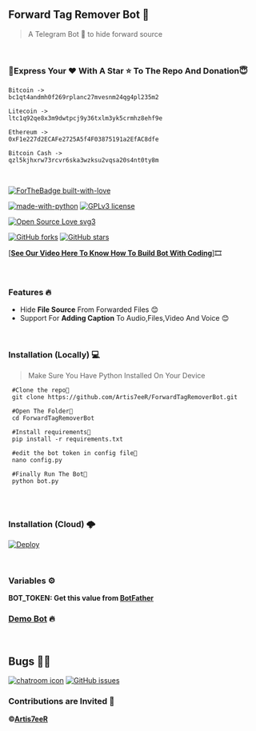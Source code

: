 ## Forward Tag Remover Bot 🤖
>A Telegram Bot 🤖 to hide forward source

<br/>

### 🤗Express Your ❤️ With A Star ⭐️ To The Repo And Donation😇


```
Bitcoin -> 
bc1qt4andmh0f269rplanc27mvesnm24qg4pl235m2

Litecoin -> 
ltc1q92qe8x3m9dwtpcj9y36txlm3yk5crmhz8ehf9e

Ethereum -> 
0xF1e227d2ECAFe2725A5f4F03875191a2EfAC8dfe

Bitcoin Cash ->
qzl5kjhxrw73rcvr6ska3wzksu2vqsa20s4nt0ty8m

```

<br/>

[![ForTheBadge built-with-love](http://ForTheBadge.com/images/badges/built-with-love.svg)](https://GitHub.com/Artis7eeR/)

[![made-with-python](https://img.shields.io/badge/Made%20with-Python-1f425f.svg)](https://www.python.org/)
[![GPLv3 license](https://img.shields.io/badge/License-GPLv3-blue.svg)](http://perso.crans.org/besson/LICENSE.html)

[![Open Source Love svg3](https://badges.frapsoft.com/os/v1/open-source.svg?v=103)](https://github.com/Artis7eeR/ForwardTagRemoverBot)

[![GitHub forks](https://img.shields.io/github/forks/Artis7eeR/ForwardTagRemoverBot.svg?style=social&label=Fork)](https://GitHub.com/Artis7eeR/ForwardTagRemoverBot/network/)
[![GitHub stars](https://img.shields.io/github/stars/Artis7eeR/ForwardTagRemoverBot.svg?style=social&label=Star)](https://github.com/Artis7eeR/ForwardTagRemoverBot/)


[**[See Our Video Here To Know How To Build Bot With Coding](https://youtu.be/swg6un2N4Fk)**]🎞️

<br/>

### Features 🔥

- Hide **File Source** From Forwarded Files 😊
- Support For **Adding Caption** To Audio,Files,Video And Voice 😊

<br/>

### Installation (Locally) 💻

>Make Sure You Have Python Installed On Your Device


```
 #Clone the repo👾
 git clone https://github.com/Artis7eeR/ForwardTagRemoverBot.git
 
 #Open The Folder📂
 cd ForwardTagRemoverBot
 
 #Install requirements🎯
 pip install -r requirements.txt
 
 #edit the bot token in config file📝
 nano config.py
 
 #Finally Run The Bot🤖
 python bot.py
 
```
<br/>
 
### Installation (Cloud) 🌩
 
[![Deploy](https://www.herokucdn.com/deploy/button.svg)](https://heroku.com/deploy?template=https://github.com/Artis7eer/ForwardTagRemoverBot/tree/master)

<br/>

### Variables ⚙️
 **BOT_TOKEN: Get this value from [BotFather](https://telegram.dog/Botfather)**

### [Demo Bot](https://telegram.dog/Anonforwabot) 🔥

<br/>

## Bugs 🐞🐞

[![chatroom icon](https://patrolavia.github.io/telegram-badge/chat.png)](https://telegram.dog/TeamCyphers)
[![GitHub issues](https://img.shields.io/github/issues/Artis7eeR/ForwardTagRemoverBot.svg)](https://github.com/Artis7eeR/ForwardTagRemoverBot/issues/)

### Contributions are Invited 🙂

**©[Artis7eeR](https://github.com/Artis7eeR)**



